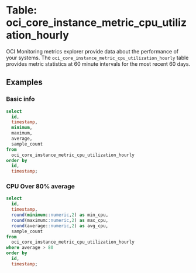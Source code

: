 # Table: oci_core_instance_metric_cpu_utilization_hourly

OCI Monitoring metrics explorer provide data about the performance of your systems. The `oci_core_instance_metric_cpu_utilization_hourly` table provides metric statistics at 60 minute intervals for the most recent 60 days.

## Examples

### Basic info

```sql
select
  id,
  timestamp,
  minimum,
  maximum,
  average,
  sample_count
from
  oci_core_instance_metric_cpu_utilization_hourly
order by
  id,
  timestamp;
```

### CPU Over 80% average

```sql
select
  id,
  timestamp,
  round(minimum::numeric,2) as min_cpu,
  round(maximum::numeric,2) as max_cpu,
  round(average::numeric,2) as avg_cpu,
  sample_count
from
  oci_core_instance_metric_cpu_utilization_hourly
where average > 80
order by
  id,
  timestamp;
```

